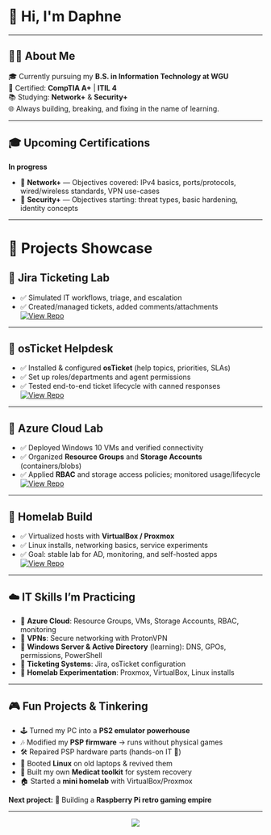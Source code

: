 # 👋 Hi, I'm Daphne  
---

## 👩‍💻 About Me  
🎓 Currently pursuing my **B.S. in Information Technology at WGU**  
🔧 Certified: **CompTIA A+** | **ITIL 4**  
📚 Studying: **Network+** & **Security+**  
🌐 Always building, breaking, and fixing in the name of learning.  

---
## 🎓 Upcoming Certifications
**In progress**  
- 📘 **Network+** — Objectives covered: IPv4 basics, ports/protocols, wired/wireless standards, VPN use-cases  
- 🔐 **Security+** — Objectives starting: threat types, basic hardening, identity concepts
---
# 🚀 Projects Showcase  

## 📌 Jira Ticketing Lab  
- ✅ Simulated IT workflows, triage, and escalation  
- ✅ Created/managed tickets, added comments/attachments  
[![View Repo](https://img.shields.io/badge/GitHub-Jira%20Project-blue?style=for-the-badge&logo=github)](https://github.com/daphne-systems/jira-ticketing-lab)  

---

## 📌 osTicket Helpdesk  
- ✅ Installed & configured **osTicket** (help topics, priorities, SLAs)  
- ✅ Set up roles/departments and agent permissions  
- ✅ Tested end-to-end ticket lifecycle with canned responses  
[![View Repo](https://img.shields.io/badge/GitHub-osTicket%20Project-blue?style=for-the-badge&logo=github)](https://github.com/YOURUSERNAME/osticket-project)  

---

## 📌 Azure Cloud Lab  
- ✅ Deployed Windows 10 VMs and verified connectivity  
- ✅ Organized **Resource Groups** and **Storage Accounts** (containers/blobs)  
- ✅ Applied **RBAC** and storage access policies; monitored usage/lifecycle  
[![View Repo](https://img.shields.io/badge/GitHub-Azure%20Lab-blue?style=for-the-badge&logo=github)](https://github.com/YOURUSERNAME/azure-cloud-lab)  

---

## 📌 Homelab Build  
- ✅ Virtualized hosts with **VirtualBox / Proxmox**  
- ✅ Linux installs, networking basics, service experiments  
- ✅ Goal: stable lab for AD, monitoring, and self-hosted apps  
[![View Repo](https://img.shields.io/badge/GitHub-Homelab%20Project-blue?style=for-the-badge&logo=github)](https://github.com/YOURUSERNAME/homelab-project)  


---
## ☁️ IT Skills I’m Practicing  
- 🔹 **Azure Cloud**: Resource Groups, VMs, Storage Accounts, RBAC, monitoring  
- 🔹 **VPNs**: Secure networking with ProtonVPN  
- 🔹 **Windows Server & Active Directory** (learning): DNS, GPOs, permissions, PowerShell  
- 🔹 **Ticketing Systems**: Jira, osTicket configuration  
- 🔹 **Homelab Experimentation**: Proxmox, VirtualBox, Linux installs  

---

## 🎮 Fun Projects & Tinkering  
- 🕹️ Turned my PC into a **PS2 emulator powerhouse**  
- 🎶 Modified my **PSP firmware** → runs without physical games  
- 🛠️ Repaired PSP hardware parts (hands-on IT 💪)  
- 🐧 Booted **Linux** on old laptops & revived them  
- 🏥 Built my own **Medicat toolkit** for system recovery  
- 🏠 Started a **mini homelab** with VirtualBox/Proxmox  

**Next project:** 🥧 Building a **Raspberry Pi retro gaming empire**  

---

<p align="center">
  <img src="https://capsule-render.vercel.app/api?type=waving&color=0:0f0c29,100:302b63&height=150&section=footer"/>
</p>

